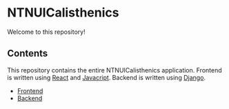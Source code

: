 # NTNUICalisthenics

Welcome to this repository!

## Contents

This repository contains the entire NTNUICalisthenics application. Frontend is written using [React](https://reactjs.org/) and [Javacript](https://www.javascript.com/). Backend is written using [Django](https://www.djangoproject.com/).

 - [Frontend](./frontend/README.md)
 - [Backend](./backend/README.md)
